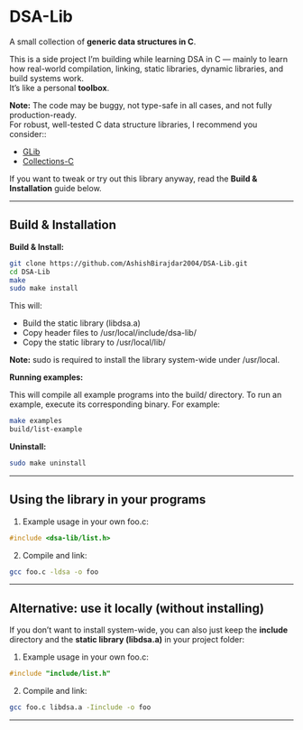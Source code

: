 # DSA-Lib

A small collection of **generic data structures in C**.

This is a side project I’m building while learning DSA in C — mainly to learn how real-world compilation, linking, static libraries, dynamic libraries, and build systems work.  
It’s like a personal **toolbox**.

**Note:** The code may be buggy, not type-safe in all cases, and not fully production-ready.  
For robust, well-tested C data structure libraries, I recommend you consider::
- [GLib](https://developer.gnome.org/glib/)
- [Collections-C](https://github.com/srdja/Collections-C)

If you want to tweak or try out this library anyway, read the **Build & Installation** guide below.

---

## Build & Installation

**Build & Install:**

```bash
git clone https://github.com/AshishBirajdar2004/DSA-Lib.git
cd DSA-Lib
make
sudo make install
```

This will:
- Build the static library (libdsa.a)
- Copy header files to /usr/local/include/dsa-lib/
- Copy the static library to /usr/local/lib/

**Note:** sudo is required to install the library system-wide under /usr/local.

**Running examples:**

This will compile all example programs into the build/ directory. To run an example, execute its corresponding binary. For example:

```bash
make examples
build/list-example
```

**Uninstall:**

```bash
sudo make uninstall
```

---

## Using the library in your programs

1. Example usage in your own foo.c:

```c
#include <dsa-lib/list.h>
```

2. Compile and link:

```bash
gcc foo.c -ldsa -o foo
```

---

## Alternative: use it locally (without installing)

If you don’t want to install system-wide, you can also just keep the **include** directory and the **static library (libdsa.a)** in your project folder:

1. Example usage in your own foo.c:

```c
#include "include/list.h"
```

2. Compile and link:

```bash
gcc foo.c libdsa.a -Iinclude -o foo
```

---